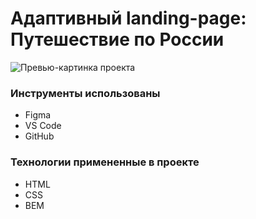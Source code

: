# Адаптивный landing-page: Путешествие по России

![Превью-картинка проекта](https://user-images.githubusercontent.com/34595724/138420286-070df59a-9228-40b8-b44f-06211f611108.png)


### Инструменты использованы

* Figma
* VS Code
* GitHub

### Технологии примененные в проекте

* HTML
* CSS
* BEM

